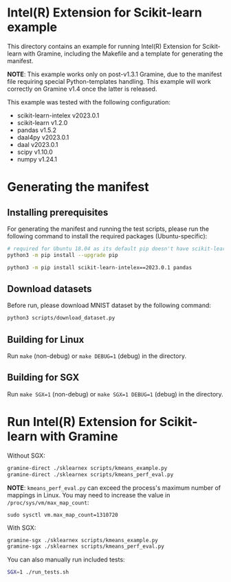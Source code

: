 # Intel(R) Extension for Scikit-learn example

This directory contains an example for running Intel(R) Extension for
Scikit-learn with Gramine, including the Makefile and a template for generating
the manifest.

**NOTE**: This example works only on post-v1.3.1 Gramine, due to the manifest
file requiring special Python-templates handling. This example will work
correctly on Gramine v1.4 once the latter is released.

This example was tested with the following configuration:
- scikit-learn-intelex v2023.0.1
- scikit-learn v1.2.0
- pandas v1.5.2
- daal4py v2023.0.1
- daal v2023.0.1
- scipy v1.10.0
- numpy v1.24.1

# Generating the manifest

## Installing prerequisites

For generating the manifest and running the test scripts, please run the
following command to install the required packages (Ubuntu-specific):

```sh
# required for Ubuntu 18.04 as its default pip doesn't have scikit-learn package
python3 -m pip install --upgrade pip

python3 -m pip install scikit-learn-intelex==2023.0.1 pandas
```

## Download datasets

Before run, please download MNIST dataset by the following command:

```sh
python3 scripts/download_dataset.py
```

## Building for Linux

Run `make` (non-debug) or `make DEBUG=1` (debug) in the directory.

## Building for SGX

Run `make SGX=1` (non-debug) or `make SGX=1 DEBUG=1` (debug) in the directory.

# Run Intel(R) Extension for Scikit-learn with Gramine

Without SGX:

```sh
gramine-direct ./sklearnex scripts/kmeans_example.py
gramine-direct ./sklearnex scripts/kmeans_perf_eval.py
```

**NOTE**: `kmeans_perf_eval.py` can exceed the process's maximum number of
mappings in Linux. You may need to increase the value in
`/proc/sys/vm/max_map_count`:

```
sudo sysctl vm.max_map_count=1310720
```

With SGX:

```sh
gramine-sgx ./sklearnex scripts/kmeans_example.py
gramine-sgx ./sklearnex scripts/kmeans_perf_eval.py
```

You can also manually run included tests:

```sh
SGX=1 ./run_tests.sh
```
